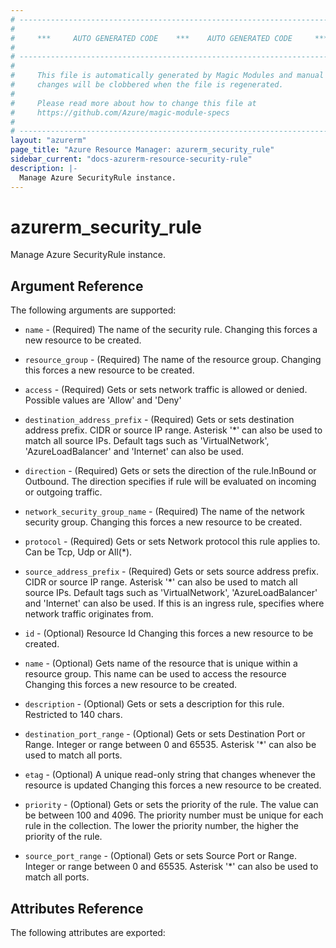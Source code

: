 ```yaml
---
# ----------------------------------------------------------------------------
#
#     ***     AUTO GENERATED CODE    ***    AUTO GENERATED CODE     ***
#
# ----------------------------------------------------------------------------
#
#     This file is automatically generated by Magic Modules and manual
#     changes will be clobbered when the file is regenerated.
#
#     Please read more about how to change this file at
#     https://github.com/Azure/magic-module-specs
#
# ----------------------------------------------------------------------------
layout: "azurerm"
page_title: "Azure Resource Manager: azurerm_security_rule"
sidebar_current: "docs-azurerm-resource-security-rule"
description: |-
  Manage Azure SecurityRule instance.
---
```


# azurerm_security_rule

Manage Azure SecurityRule instance.


## Argument Reference

The following arguments are supported:

* `name` - (Required) The name of the security rule. Changing this forces a new resource to be created.

* `resource_group` - (Required) The name of the resource group. Changing this forces a new resource to be created.

* `access` - (Required) Gets or sets network traffic is allowed or denied. Possible values are 'Allow' and 'Deny'

* `destination_address_prefix` - (Required) Gets or sets destination address prefix. CIDR or source IP range. Asterisk '*' can also be used to match all source IPs. Default tags such as 'VirtualNetwork', 'AzureLoadBalancer' and 'Internet' can also be used.

* `direction` - (Required) Gets or sets the direction of the rule.InBound or Outbound. The direction specifies if rule will be evaluated on incoming or outgoing traffic.

* `network_security_group_name` - (Required) The name of the network security group. Changing this forces a new resource to be created.

* `protocol` - (Required) Gets or sets Network protocol this rule applies to. Can be Tcp, Udp or All(*).

* `source_address_prefix` - (Required) Gets or sets source address prefix. CIDR or source IP range. Asterisk '*' can also be used to match all source IPs. Default tags such as 'VirtualNetwork', 'AzureLoadBalancer' and 'Internet' can also be used. If this is an ingress rule, specifies where network traffic originates from.

* `id` - (Optional) Resource Id Changing this forces a new resource to be created.

* `name` - (Optional) Gets name of the resource that is unique within a resource group. This name can be used to access the resource Changing this forces a new resource to be created.

* `description` - (Optional) Gets or sets a description for this rule. Restricted to 140 chars.

* `destination_port_range` - (Optional) Gets or sets Destination Port or Range. Integer or range between 0 and 65535. Asterisk '*' can also be used to match all ports.

* `etag` - (Optional) A unique read-only string that changes whenever the resource is updated Changing this forces a new resource to be created.

* `priority` - (Optional) Gets or sets the priority of the rule. The value can be between 100 and 4096. The priority number must be unique for each rule in the collection. The lower the priority number, the higher the priority of the rule.

* `source_port_range` - (Optional) Gets or sets Source Port or Range. Integer or range between 0 and 65535. Asterisk '*' can also be used to match all ports.

## Attributes Reference

The following attributes are exported:

